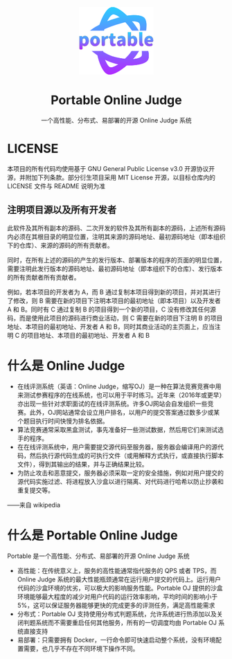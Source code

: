 <div align="center">
   <img src="https://github.com/PortableOJ/portable-docs/blob/master/img/favicon.png?raw=true" alt="MEVCL"/>
   <br>
   <h1>Portable Online Judge</h1>
   <p>一个高性能、分布式、易部署的开源 Online Judge 系统</p>
</div>

# LICENSE

本项目的所有代码均使用基于 GNU General Public License v3.0 开源协议开源，并附加下列条款。部分衍生项目采用 MIT License 开源，以目标仓库内的 LICENSE 文件与 README 说明为准

## 注明项目源以及所有开发者

此软件及其所有副本的源码、二次开发的软件及其所有副本的源码，上述所有源码内必须在其根目录的明显位置，注明其来源的源码地址、最初源码地址（即本组织下的仓库）、来源的源码的所有贡献者。

同时，在所有上述的源码的产生的发行版本、部署版本的程序的页面的明显位置，需要注明此发行版本的源码地址、最初源码地址（即本组织下的仓库）、发行版本的所有贡献者所有贡献者。

例如，若本项目的开发者为 A，而 B 通过复制本项目得到新的项目，并对其进行了修改，则 B 需要在新的项目下注明本项目的最初地址（即本项目）以及开发者 A 和 B。同时有 C 通过复制 B 的项目得到一个新的项目，C 没有修改其任何源码，而是使用此项目的源码进行商业活动，则 C 需要在新的项目下注明 B 的项目地址、本项目的最初地址、开发者 A 和 B，同时其商业活动的主页面上，应当注明 C 的项目地址、本项目的最初地址、开发者 A 和 B

# 什么是 Online Judge
 - 在线评测系统（英语：Online Judge，缩写OJ）是一种在算法竞赛竞赛中用来测试参赛程序的在线系统，也可以用于平时练习。近年来（2016年或更早）亦出现一些针对求职面试的在线评测系统。许多OJ网站会自发组织一些竞赛。此外，OJ网站通常会设立用户排名，以用户的提交答案通过数多少或某个题目执行时间快慢为排名依据。
 - 算法竞赛通常采取黑盒测试，事先准备好一些测试数据，然后用它们来测试选手的程序。
 - 在在线评测系统中，用户需要提交源代码至服务器，服务器会编译用户的源代码，然后执行源代码生成的可执行文件（或用解释方式执行，或直接执行脚本文件），得到其输出的结果，并与正确结果比较。
 - 为防止攻击和恶意提交，服务器必须采取一定的安全措施，例如对用户提交的源代码实施过滤、将进程放入沙盒以进行隔离、对代码进行哈希以防止抄袭和重复提交等。

——来自 wikipedia

# 什么是 Portable Online Judge

Portable 是一个高性能、分布式、易部署的开源 Online Judge 系统

 - 高性能：在传统意义上，服务的高性能通常指代服务的 QPS 或者 TPS，而 Online Judge 系统的最大性能瓶颈通常在运行用户提交的代码上。运行用户代码的沙盒环境的优劣，可以极大的影响服务性能。Portable OJ 提供的沙盒环境能够最大程度的减少对用户代码的运行效率影响，平均时间的影响小于 5%，这可以保证服务器能够更快的完成更多的评测任务，满足高性能需求
 - 分布式：Portable OJ 支持使用分布式判题系统，允许系统进行热添加以及关闭判题系统而不需要重启任何其他服务，所有的一切调度均由 Portable OJ 系统直接支持
 - 易部署：只需要拥有 Docker，一行命令即可快速启动整个系统，没有环境配置需要，也几乎不存在不同环境下操作不同。
